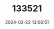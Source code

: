 ---
title: "133521"
category: "Stephanocoenia intersepta"
draft: false
date: 2024-02-22 13:03:51
languages:
  French: ["Corail étoile rougissant"]
  Spanish; Castilian: ["Coral Estrella Sonrojado"]
  English: ["Blushing Star Coral"]
---